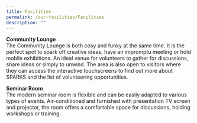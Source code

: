 ```yaml
---
title: Facilities
permalink: /our-facilities/Facilities
description: ""
---
```

**Community Lounge**<br>
The Community Lounge is both cosy and funky at the same time. It is the perfect spot to spark off creative ideas, have an impromptu meeting or hold mobile exhibitions. An ideal venue for volunteers to gather for discussions, share ideas or simply to unwind.
The area is also open to visitors where they can access the interactive touchscreens to find out more about SPARKS and the list of volunteering opportunities. 

**Seminar Room**<br> 
The modern seminar room is flexible and can be easily adapted to various types of events. Air-conditioned and furnished with presentation TV screen and projector, the room offers a comfortable space for discussions, holding workshops or training.